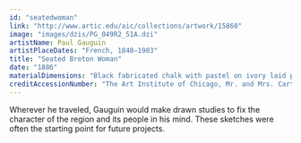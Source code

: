 ```yaml
---
id: "seatedwoman"
link: "http://www.artic.edu/aic/collections/artwork/15860"
image: "images/dzis/PG_049R2_51A.dzi"
artistName: Paul Gauguin
artistPlaceDates: "French, 1848–1903"
title: "Seated Breton Woman"
date: "1886"
materialDimensions: "Black fabricated chalk with pastel on ivory laid paper; 329 × 483 mm"
creditAccessionNumber: "The Art Institute of Chicago, Mr. and Mrs. Carter H. Harrison Collection, 1933.910"
---
```


Wherever he traveled, Gauguin would make drawn studies to fix the character of the region and its people in his mind. These sketches were often the starting point for future projects. 
